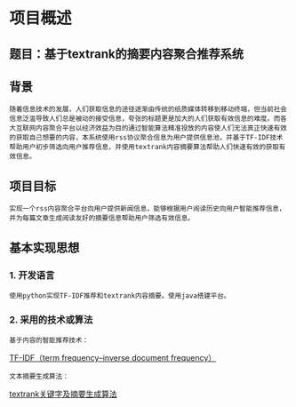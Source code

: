 # 项目概述

## 题目：基于textrank的摘要内容聚合推荐系统

## 背景

    随着信息技术的发展，人们获取信息的途径逐渐由传统的纸质媒体转移到移动终端，但当前社会信息泛滥导致人们总是被动的接受信息，夸张的标题更是加大的人们获取有效信息的难度。而各大互联网内容聚合平台以经济效益为目的通过智能算法精准投放的内容使人们无法真正快速有效的获取自己想要的内容，本系统使用rss协议聚合信息为用户提供信息池，并基于TF-IDF技术帮助用户初步筛选向用户推荐信息，并使用textrank内容摘要算法帮助人们快速有效的获取有效信息。

## 项目目标
    实现一个rss内容聚合平台向用户提供新闻信息，能够根据用户阅读历史向用户智能推荐信息，并为每篇文章生成阅读友好的摘要信息帮助用户筛选有效信息。

## 基本实现思想

### 1. 开发语言

    使用python实现TF-IDF推荐和textrank内容摘要。使用java搭建平台。

### 2. 采用的技术或算法
    
    基于内容的智能推荐技术：
<a href="https://baike.baidu.com/item/tf-idf/8816134?fr=aladdin">TF-IDF（term frequency–inverse document frequency）</a>

    文本摘要生成算法：
<a href="https://www.cnblogs.com/xueyinzhe/p/7101295.html">textrank关键字及摘要生成算法</a>
    

